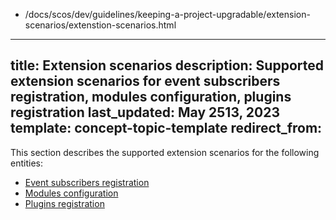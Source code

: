   - /docs/scos/dev/guidelines/keeping-a-project-upgradable/extension-scenarios/extenstion-scenarios.html
---
title: Extension scenarios
description: Supported extension scenarios for event subscribers registration, modules configuration, plugins registration
last_updated: May 2513, 2023
template: concept-topic-template
redirect_from:
---

This section describes the supported extension scenarios for the following entities:

- [Event subscribers registration](/docs/scos/dev/guidelines/keeping-a-project-upgradable/extension-scenarios/event-subscribers-registration.html)
- [Modules configuration](/docs/scos/dev/guidelines/keeping-a-project-upgradable/extension-scenarios/modules-configuration.html)
- [Plugins registration](/docs/scos/dev/guidelines/keeping-a-project-upgradable/extension-scenarios/plugins-registration.html)
